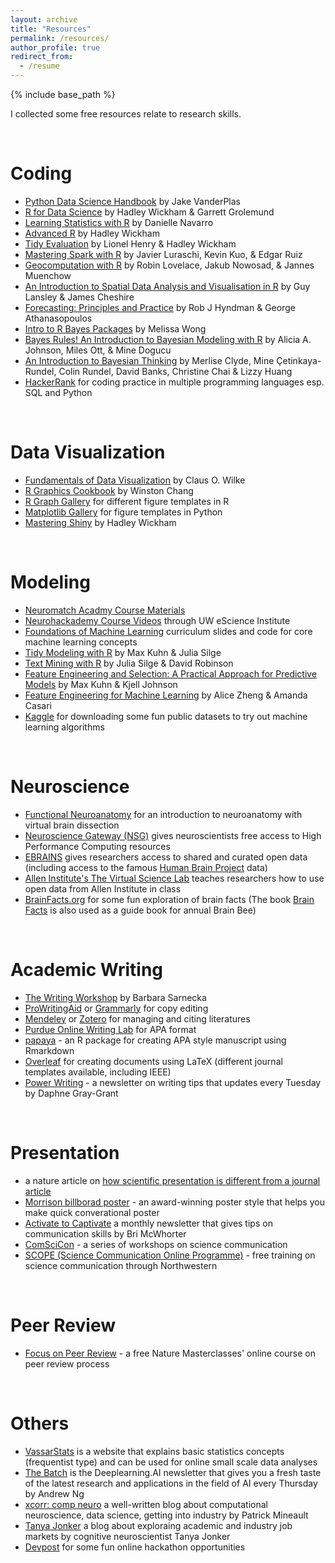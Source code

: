 ```yaml
---
layout: archive
title: "Resources"
permalink: /resources/
author_profile: true
redirect_from:
  - /resume
---
```


{% include base_path %}


I collected some free resources relate to research skills.

<br> 

Coding
======
* [Python Data Science Handbook](https://jakevdp.github.io/PythonDataScienceHandbook/) by Jake VanderPlas
* [R for Data Science](https://r4ds.had.co.nz/) by Hadley Wickham & Garrett Grolemund
* [Learning Statistics with R](https://learningstatisticswithr.com/book/) by Danielle Navarro
* [Advanced R](https://adv-r.hadley.nz/index.html) by Hadley Wickham
* [Tidy Evaluation](https://tidyeval.tidyverse.org/welcome.html) by Lionel Henry & Hadley Wickham
* [Mastering Spark with R](https://therinspark.com/) by Javier Luraschi, Kevin Kuo, & Edgar Ruiz
* [Geocomputation with R](https://geocompr.robinlovelace.net/) by Robin Lovelace, Jakub Nowosad, & Jannes Muenchow
* [An Introduction to Spatial Data Analysis and Visualisation in R](https://spatialanalysisonline.com/An%20Introduction%20to%20Spatial%20Data%20Analysis%20in%20R.pdf) by Guy Lansley & James Cheshire
* [Forecasting: Principles and Practice](https://otexts.com/fpp2/) by Rob J Hyndman & George Athanasopoulos
* [Intro to R Bayes Packages](https://melissa-wong.github.io/r-ladies-bayes-pkgs/) by Melissa Wong
* [Bayes Rules! An Introduction to Bayesian Modeling with R](https://www.bayesrulesbook.com/) by Alicia A. Johnson, Miles Ott, & Mine Dogucu
* [An Introduction to Bayesian Thinking](https://statswithr.github.io/book/) by Merlise Clyde, Mine Çetinkaya-Rundel, Colin Rundel, David Banks, Christine Chai & Lizzy Huang
* [HackerRank](https://www.hackerrank.com/) for coding practice in multiple programming languages esp. SQL and Python

<br> 

Data Visualization
======
* [Fundamentals of Data Visualization](https://clauswilke.com/dataviz/index.html) by Claus O. Wilke
* [R Graphics Cookbook](https://r-graphics.org/) by Winston Chang
* [R Graph Gallery](https://www.r-graph-gallery.com/) for different figure templates in R
* [Matplotlib Gallery](https://matplotlib.org/stable/index.html) for figure templates in Python
* [Mastering Shiny](https://mastering-shiny.org/index.html) by Hadley Wickham

<br> 

Modeling
======
* [Neuromatch Acadmy Course Materials](https://www.neuromatchacademy.org/syllabus)
* [Neurohackademy Course Videos](https://www.youtube.com/channel/UCLKSeDZWDqBzKRfHTabg1lQ) through UW eScience Institute
* [Foundations of Machine Learning](http://www.deltanalytics.org/curriculum.html) curriculum slides and code for core machine learning concepts
* [Tidy Modeling with R](https://www.tmwr.org/index.html) by Max Kuhn & Julia Silge
* [Text Mining with R](https://www.tidytextmining.com/) by Julia Silge & David Robinson
* [Feature Engineering and Selection: A Practical Approach for Predictive Models](http://www.feat.engineering/index.html) by Max Kuhn & Kjell Johnson
* [Feature Engineering for Machine Learning](https://www.repath.in/gallery/feature_engineering_for_machine_learning.pdf) by Alice Zheng & Amanda Casari
* [Kaggle](https://www.kaggle.com/) for downloading some fun public datasets to try out machine learning algorithms

<br> 

Neuroscience
======
* [Functional Neuroanatomy](http://www.neuroanatomy.ca/) for an introduction to neuroanatomy with virtual brain dissection
* [Neuroscience Gateway (NSG)](https://www.nsgportal.org/overview.html) gives neuroscientists free access to High Performance Computing resources
* [EBRAINS](https://ebrains.eu/services) gives researchers access to shared and curated open data (including access to the famous [Human Brain Project](https://www.humanbrainproject.eu/en/) data)
* [Allen Institute's The Virtual Science Lab](https://alleninstitute.org/about/education-outreach/#Lessons) teaches researchers how to use open data from Allen Institute in class
* [BrainFacts.org](https://www.brainfacts.org/) for some fun exploration of brain facts (The book [Brain Facts](https://www.brainfacts.org/the-brain-facts-book) is also used as a guide book for annual Brain Bee)

<br> 

Academic Writing
======
* [The Writing Workshop](https://osf.io/z4n3t/) by Barbara Sarnecka
* [ProWritingAid](https://prowritingaid.com/Free) or [Grammarly](https://app.grammarly.com/) for copy editing
* [Mendeley](https://www.mendeley.com/guides/desktop) or [Zotero](https://www.zotero.org/) for managing and citing literatures
* [Purdue Online Writing Lab](https://owl.purdue.edu/owl/research_and_citation/apa_style/apa_formatting_and_style_guide/apa_headings_and_seriation.html) for APA format
* [papaya](https://www.rdocumentation.org/packages/papaja/versions/0.1.0.9054) - an R package for creating APA style manuscript using Rmarkdown
* [Overleaf](https://www.overleaf.com/) for creating documents using LaTeX (different journal templates available, including IEEE)
* [Power Writing](https://www.publicationcoach.com/) - a newsletter on writing tips that updates every Tuesday by Daphne Gray-Grant

<br> 

Presentation
======
* a nature article on [how scientific presentation is different from a journal article](https://www.nature.com/articles/d41586-020-03300-6)
* [Morrison billborad poster](http://betterposters.blogspot.com/2019/04/critique-morrison-billboard-poster.html) - an award-winning poster style that helps you make quick converational poster
* [Activate to Captivate](https://www.activatetocaptivate.com/) a monthly newsletter that gives tips on communication skills by Bri McWhorter
* [ComSciCon](https://comscicon.com/) - a series of workshops on science communication 
* [SCOPE (Science Communication Online Programme)](https://ciera.northwestern.edu/programs/scope/) - free training on science communication through Northwestern

<br>

Peer Review
======
* [Focus on Peer Review](https://masterclasses.nature.com/online-course-on-peer-review/16507836) - a free Nature Masterclasses' online course on peer review process

<br>

Others
======
* [VassarStats](http://vassarstats.net/) is a website that explains basic statistics concepts (frequentist type) and can be used for online small scale data analyses
* [The Batch](https://www.deeplearning.ai/) is the Deeplearning.AI newsletter that gives you a fresh taste of the latest research and applications in the field of AI every Thursday by Andrew Ng
* [xcorr: comp neuro](https://xcorr.net/archives/?blogsub=confirming#blog_subscription-9) a well-written blog about computational neuroscience, data science, getting into industry by Patrick Mineault
* [Tanya Jonker](https://tanyajonker.com/) a blog about exploraing academic and industry job markets by cognitive neuroscientist Tanya Jonker
* [Devpost](https://devpost.com/) for some fun online hackathon opportunities

